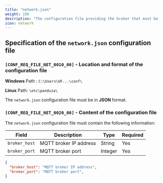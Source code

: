 ```yaml
---
title: "network.json"
weight: 100
description: "The configuration file providing the broker that must be used by the platform"
icon: network
---
```

## Specification of the `network.json` configuration file

### `[CONF_REQ_FILE_NET_0010_00]` - Location and format of the configuration file

**Windows** Path : `C:\Users\UF...\conf\` 

**Linux** Path: `\etc\panduza\` 

The `network.json` configuration file must be in **JSON** format.

### `[CONF_REQ_FILE_NET_0020_00]` - Content of the configuration file
The `network.json` configuration file must contain the following information:

| Field | Description | Type | Required |
| --- | --- | --- | --- |
| `broker_host` | MQTT broker IP address | String | Yes |
| `broker_port` | MQTT broker port | Integer | Yes |


```json
{
  "broker_host": "MQTT broker IP address",
  "broker_port": "MQTT broker port",
}
